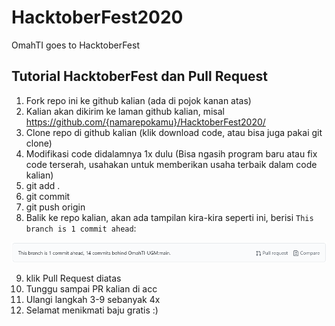 # HacktoberFest2020
OmahTI goes to HacktoberFest

## Tutorial HacktoberFest dan Pull Request

1. Fork repo ini ke github kalian (ada di pojok kanan atas)
2. Kalian akan dikirim ke laman github kalian, misal https://github.com/{namarepokamu}/HacktoberFest2020/
3. Clone repo di github kalian (klik download code, atau bisa juga pakai git clone)
4. Modifikasi code didalamnya 1x dulu (Bisa ngasih program baru atau fix code terserah, usahakan untuk memberikan usaha terbaik dalam code kalian)
5. git add .
6. git commit 
7. git push origin
8. Balik ke repo kalian, akan ada tampilan kira-kira seperti ini, berisi `This branch is 1 commit ahead`:

<img src='./Images/Pull request SS.png' />

9. klik Pull Request diatas
10. Tunggu sampai PR kalian di acc
11. Ulangi langkah 3-9 sebanyak 4x
12. Selamat menikmati baju gratis :)

